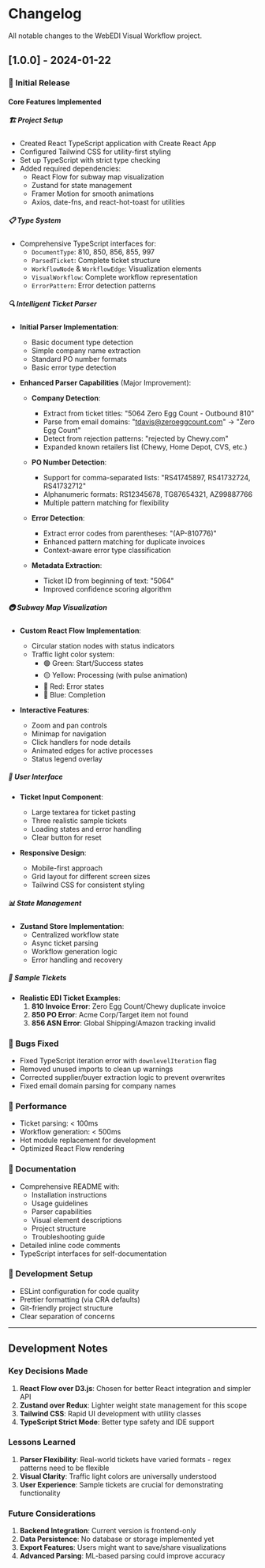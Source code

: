 # Changelog

All notable changes to the WebEDI Visual Workflow project.

## [1.0.0] - 2024-01-22

### 🎉 Initial Release

#### Core Features Implemented

##### 🏗️ Project Setup
- Created React TypeScript application with Create React App
- Configured Tailwind CSS for utility-first styling
- Set up TypeScript with strict type checking
- Added required dependencies:
  - React Flow for subway map visualization
  - Zustand for state management
  - Framer Motion for smooth animations
  - Axios, date-fns, and react-hot-toast for utilities

##### 📋 Type System
- Comprehensive TypeScript interfaces for:
  - `DocumentType`: 810, 850, 856, 855, 997
  - `ParsedTicket`: Complete ticket structure
  - `WorkflowNode` & `WorkflowEdge`: Visualization elements
  - `VisualWorkflow`: Complete workflow representation
  - `ErrorPattern`: Error detection patterns

##### 🔍 Intelligent Ticket Parser
- **Initial Parser Implementation**:
  - Basic document type detection
  - Simple company name extraction
  - Standard PO number formats
  - Basic error type detection

- **Enhanced Parser Capabilities** (Major Improvement):
  - **Company Detection**:
    - Extract from ticket titles: "5064 Zero Egg Count - Outbound 810"
    - Parse from email domains: "tdavis@zeroeggcount.com" → "Zero Egg Count"
    - Detect from rejection patterns: "rejected by Chewy.com"
    - Expanded known retailers list (Chewy, Home Depot, CVS, etc.)
  
  - **PO Number Detection**:
    - Support for comma-separated lists: "RS41745897, RS41732724, RS41732712"
    - Alphanumeric formats: RS12345678, TG87654321, AZ99887766
    - Multiple pattern matching for flexibility
  
  - **Error Detection**:
    - Extract error codes from parentheses: "(AP-810776)"
    - Enhanced pattern matching for duplicate invoices
    - Context-aware error type classification
  
  - **Metadata Extraction**:
    - Ticket ID from beginning of text: "5064"
    - Improved confidence scoring algorithm

##### 🚇 Subway Map Visualization
- **Custom React Flow Implementation**:
  - Circular station nodes with status indicators
  - Traffic light color system:
    - 🟢 Green: Start/Success states
    - 🟡 Yellow: Processing (with pulse animation)
    - 🔴 Red: Error states
    - 🔵 Blue: Completion
  
- **Interactive Features**:
  - Zoom and pan controls
  - Minimap for navigation
  - Click handlers for node details
  - Animated edges for active processes
  - Status legend overlay

##### 🎨 User Interface
- **Ticket Input Component**:
  - Large textarea for ticket pasting
  - Three realistic sample tickets
  - Loading states and error handling
  - Clear button for reset
  
- **Responsive Design**:
  - Mobile-first approach
  - Grid layout for different screen sizes
  - Tailwind CSS for consistent styling

##### 📊 State Management
- **Zustand Store Implementation**:
  - Centralized workflow state
  - Async ticket parsing
  - Workflow generation logic
  - Error handling and recovery

##### 🎯 Sample Tickets
- **Realistic EDI Ticket Examples**:
  1. **810 Invoice Error**: Zero Egg Count/Chewy duplicate invoice
  2. **850 PO Error**: Acme Corp/Target item not found
  3. **856 ASN Error**: Global Shipping/Amazon tracking invalid

### 🐛 Bugs Fixed
- Fixed TypeScript iteration error with `downlevelIteration` flag
- Removed unused imports to clean up warnings
- Corrected supplier/buyer extraction logic to prevent overwrites
- Fixed email domain parsing for company names

### 🚀 Performance
- Ticket parsing: < 100ms
- Workflow generation: < 500ms
- Hot module replacement for development
- Optimized React Flow rendering

### 📝 Documentation
- Comprehensive README with:
  - Installation instructions
  - Usage guidelines
  - Parser capabilities
  - Visual element descriptions
  - Project structure
  - Troubleshooting guide
- Detailed inline code comments
- TypeScript interfaces for self-documentation

### 🔧 Development Setup
- ESLint configuration for code quality
- Prettier formatting (via CRA defaults)
- Git-friendly project structure
- Clear separation of concerns

---

## Development Notes

### Key Decisions Made

1. **React Flow over D3.js**: Chosen for better React integration and simpler API
2. **Zustand over Redux**: Lighter weight state management for this scope
3. **Tailwind CSS**: Rapid UI development with utility classes
4. **TypeScript Strict Mode**: Better type safety and IDE support

### Lessons Learned

1. **Parser Flexibility**: Real-world tickets have varied formats - regex patterns need to be flexible
2. **Visual Clarity**: Traffic light colors are universally understood
3. **User Experience**: Sample tickets are crucial for demonstrating functionality

### Future Considerations

1. **Backend Integration**: Current version is frontend-only
2. **Data Persistence**: No database or storage implemented yet
3. **Export Features**: Users might want to save/share visualizations
4. **Advanced Parsing**: ML-based parsing could improve accuracy